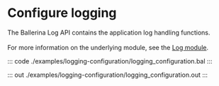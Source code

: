 # Configure logging

The Ballerina Log API contains the application log handling functions.<br/><br/>
For more information on the underlying module,
see the [Log module](https://docs.central.ballerina.io/ballerina/log/latest/).

::: code ./examples/logging-configuration/logging_configuration.bal :::

::: out ./examples/logging-configuration/logging_configuration.out :::